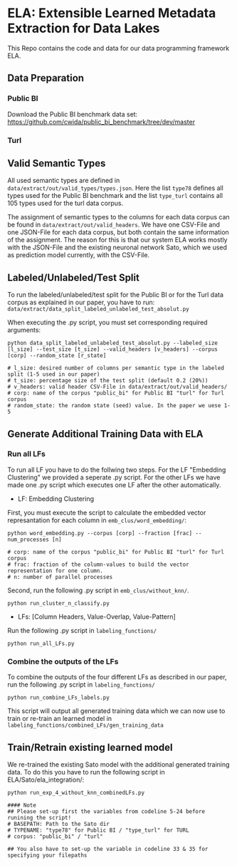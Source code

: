 # ELA: Extensible Learned Metadata Extraction for Data Lakes

This Repo contains the code and data for our data programming framework ELA.

## Data Preparation
### Public BI
Download the Public BI benchmark data set:
https://github.com/cwida/public_bi_benchmark/tree/dev/master

### Turl

## Valid Semantic Types
All used semantic types are defined in `data/extract/out/valid_types/types.json`. Here the list `type78` defines all types used for the Public BI benchmark and the list `type_turl` contains all 105 types used for the turl data corpus.

The assignment of semantic types to the columns for each data corpus can be found in `data/extract/out/valid_headers`. We have one CSV-File and one JSON-File for each data corpus, but both contain the same information of the assignment. The reason for this is that our system ELA works mostly with the JSON-File and the existing neuronal network Sato, which we used as prediction model currently, with the CSV-File.

## Labeled/Unlabeled/Test Split
To run the labeled/unlabeled/test split for the Public BI or for the Turl data corpus as explained in our paper, you have to run: 
`data/extract/data_split_labeled_unlabeled_test_absolut.py`

When executing the .py script, you must set corresponding required arguments:
```
python data_split_labeled_unlabeled_test_absolut.py --labeled_size [l_size] --test_size [t_size] --valid_headers [v_headers] --corpus [corp] --random_state [r_state]

# l_size: desired number of columns per semantic type in the labeled split (1-5 used in our paper)
# t_size: percentage size of the test split (default 0.2 (20%))
# v_headers: valid header CSV-File in data/extract/out/valid_headers/
# corp: name of the corpus "public_bi" for Public BI "turl" for Turl corpus
# random_state: the random state (seed) value. In the paper we uese 1-5    
```

## Generate Additional Training Data with ELA
### Run all LFs
To run all LF you have to do the follwing two steps. For the LF "Embedding Clustering" we provided a seperate .py script.  For the other LFs we have made one .py script which executes one LF after the other automatically.
- LF: Embedding Clustering

First, you must execute the script to calculate the embedded vector represantation for each column in `emb_clus/word_embedding/`:
```
python word_embedding.py --corpus [corp] --fraction [frac] --num_processes [n]

# corp: name of the corpus "public_bi" for Public BI "turl" for Turl corpus
# frac: fraction of the column-values to build the vector representation for one column.
# n: number of parallel processes
```

Second, run the following .py script in `emb_clus/without_knn/`. 
```
python run_cluster_n_classify.py
```

- LFs: [Column Headers, Value-Overlap, Value-Pattern]

Run the following .py script in `labeling_functions/`
```
python run_all_LFs.py
```

### Combine the outputs of the LFs
To combine the outputs of the four different LFs as described in our paper, run the following .py script in `labeling_functions/`
```
python run_combine_LFs_labels.py
```
This script will output all generated training data which we can now use to train or re-train an learned model in `labeling_functions/combined_LFs/gen_training_data`

## Train/Retrain existing learned model
We re-trained the existing Sato model with the additional generated training data.
To do this you have to run the following script in ELA/Sato/ela_integration/:
```
python run_exp_4_without_knn_combinedLFs.py

#### Note
## Please set-up first the variables from codeline 5-24 before runining the script!
# BASEPATH: Path to the Sato dir
# TYPENAME: "type78" for Public BI / "type_turl" for TURL
# corpus: "public_bi" / "turl"

## You also have to set-up the variable in codeline 33 & 35 for specifying your filepaths
```

